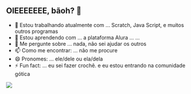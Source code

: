 ## OIEEEEEEE, bãoh? 👋


- 🔭 Estou trabalhando atualmente com  ... Scratch, Java Script, e muitos outros programas
- 🌱 Estou aprendendo com ... a plataforma Alura
  ...
  ...
- 💬 Me pergunte sobre ... nada, não sei ajudar os outros
- 📫 Como me encontrar: ... não me procure
- 😄 Pronomes: ... ele/dele ou ela/dela
- ⚡ Fun fact: ... eu sei fazer crochê. e eu estou entrando na comunidade gótica



![](https://media1.tenor.com/m/azNNxWJsLQMAAAAC/shenhe-yelan.gif)

